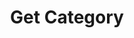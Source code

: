 ---
title: Get Category
excerpt: |-
  Detail information of a category.

  Required scopes:
  + **read**
api:
  file: forum.json
  operationId: Categories.Get
hidden: false
---